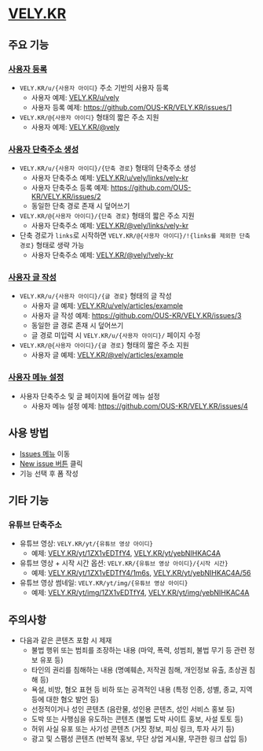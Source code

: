 # [VELY.KR](https://vely.kr)

## 주요 기능

### [사용자 등록](https://github.com/OUS-KR/VELY.KR/issues/new?template=01-user-register-by-issue.yml)

- `VELY.KR/u/{사용자 아이디}` 주소 기반의 사용자 등록
  - 사용자 예제: [VELY.KR/u/vely](https://vely.kr/u/vely)
  - 사용자 등록 예제: https://github.com/OUS-KR/VELY.KR/issues/1
- `VELY.KR/@{사용자 아이디}` 형태의 짧은 주소 지원
  - 사용자 예제: [VELY.KR/@vely](https://vely.kr/@vely)

### [사용자 단축주소 생성](https://github.com/OUS-KR/VELY.KR/issues/new?template=02-user-short-url-register-by-issue.yml)

- `VELY.KR/u/{사용자 아이디}/{단축 경로}` 형태의 단축주소 생성
  - 사용자 단축주소 예제: [VELY.KR/u/vely/links/vely-kr](https://vely.kr/u/vely/links/vely-kr)
  - 사용자 단축주소 등록 예제: https://github.com/OUS-KR/VELY.KR/issues/2
  - 동일한 단축 경로 존재 시 덮어쓰기
- `VELY.KR/@{사용자 아이디}/{단축 경로}` 형태의 짧은 주소 지원
  - 사용자 단축주소 예제: [VELY.KR/@vely/links/vely-kr](https://vely.kr/@vely/links/vely-kr)
- 단축 경로가 `links`로 시작하면 `VELY.KR/@{사용자 아이디}/!{links를 제외한 단축 경로}` 형태로 생략 가능
  - 사용자 단축주소 예제: [VELY.KR/@vely/!vely-kr](https://vely.kr/@vely/!vely-kr)

### [사용자 글 작성](https://github.com/OUS-KR/VELY.KR/issues/new?template=03-user-article-writing-by-issue.yml)

- `VELY.KR/u/{사용자 아이디}/{글 경로}` 형태의 글 작성
  - 사용자 글 예제: [VELY.KR/u/vely/articles/example](https://vely.kr/u/vely/articles/example)
  - 사용자 글 작성 예제: https://github.com/OUS-KR/VELY.KR/issues/3
  - 동일한 글 경로 존재 시 덮어쓰기
  - 글 경로 미입력 시 `VELY.KR/u/{사용자 아이디}/` 페이지 수정
- `VELY.KR/@{사용자 아이디}/{글 경로}` 형태의 짧은 주소 지원
  - 사용자 글 예제: [VELY.KR/@vely/articles/example](https://vely.kr/@vely/articles/example)
 
### [사용자 메뉴 설정](https://github.com/OUS-KR/VELY.KR/issues/new?template=04-user-menu-setting-by-issue.yml)

- 사용자 단축주소 및 글 페이지에 들어갈 메뉴 설정
  - 사용자 메뉴 설정 예제: https://github.com/OUS-KR/VELY.KR/issues/4

## 사용 방법

- [Issues 메뉴](https://github.com/OUS-KR/VELY.KR/issues) 이동
- [New issue 버튼](https://github.com/OUS-KR/VELY.KR/issues/new/choose) 클릭
- 기능 선택 후 폼 작성

## 기타 기능

### 유튜브 단축주소

- 유튜브 영상: `VELY.KR/yt/{유튜브 영상 아이디}`
  - 예제: [VELY.KR/yt/1ZX1vEDTfY4](https://vely.kr/yt/1ZX1vEDTfY4), [VELY.KR/yt/yebNIHKAC4A](https://vely.kr/yt/yebNIHKAC4A)
- 유튜브 영상 + 시작 시간 옵션: `VELY.KR/{유튜브 영상 아이디}/{시작 시간}`
  - 예제: [VELY.KR/yt/1ZX1vEDTfY4/1m6s](https://vely.kr/yt/1ZX1vEDTfY4/1m6s), [VELY.KR/yt/yebNIHKAC4A/56](https://vely.kr/yt/yebNIHKAC4A/56)
- 유튜브 영상 썸네일: `VELY.KR/yt/img/{유튜브 영상 아이디}`
  - 예제: [VELY.KR/yt/img/1ZX1vEDTfY4](https://vely.kr/yt/img/1ZX1vEDTfY4), [VELY.KR/yt/img/yebNIHKAC4A](https://vely.kr/yt/img/yebNIHKAC4A)

## 주의사항

- 다음과 같은 콘텐츠 포함 시 제재
  - 불법 행위 또는 범죄를 조장하는 내용 (마약, 폭력, 성범죄, 불법 무기 등 관련 정보 유포 등)
  - 타인의 권리를 침해하는 내용 (명예훼손, 저작권 침해, 개인정보 유출, 초상권 침해 등)
  - 욕설, 비방, 혐오 표현 등 비하 또는 공격적인 내용 (특정 인종, 성별, 종교, 지역 등에 대한 혐오 발언 등)
  - 선정적이거나 성인 콘텐츠 (음란물, 성인용 콘텐츠, 성인 서비스 홍보 등)
  - 도박 또는 사행심을 유도하는 콘텐츠 (불법 도박 사이트 홍보, 사설 토토 등)
  - 허위 사실 유포 또는 사기성 콘텐츠 (거짓 정보, 피싱 링크, 투자 사기 등)
  - 광고 및 스팸성 콘텐츠 (반복적 홍보, 무단 상업 게시물, 무관한 링크 삽입 등)